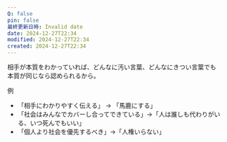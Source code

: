 ```yaml
---
Q: false
pin: false
最終更新日時: Invalid date
date: 2024-12-27T22:34
modified: 2024-12-27T22:34
created: 2024-12-27T22:34
---
```

  

相手が本質をわかっていれば、どんなに汚い言葉、どんなにきつい言葉でも  
本質が同じなら認められるから。  

  

  

例

- 「相手にわかりやすく伝える」 → 「馬鹿にする」
- 「社会はみんなでカバーし合ってできている」→「人は誰しも代わりがいる、いつ死んでもいい」
- 「個人より社会を優先するべき」→「人権いらない」